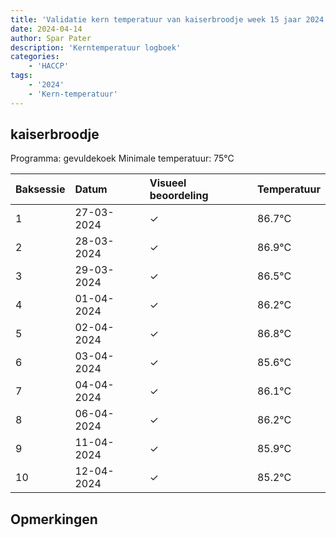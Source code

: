 ```yaml
---
title: 'Validatie kern temperatuur van kaiserbroodje week 15 jaar 2024'
date: 2024-04-14
author: Spar Pater
description: 'Kerntemperatuur logboek'
categories:
    - 'HACCP'
tags:
    - '2024'
    - 'Kern-temperatuur'
---
```


## kaiserbroodje

Programma: gevuldekoek
Minimale temperatuur: 75°C

| Baksessie | Datum | Visueel beoordeling | Temperatuur |
|:---|:---|:---|:---|
| 1 | 27-03-2024 | &check; | 86.7°C |
| 2 | 28-03-2024 | &check; | 86.9°C |
| 3 | 29-03-2024 | &check; | 86.5°C |
| 4 | 01-04-2024 | &check; | 86.2°C |
| 5 | 02-04-2024 | &check; | 86.8°C |
| 6 | 03-04-2024 | &check; | 85.6°C |
| 7 | 04-04-2024 | &check; | 86.1°C |
| 8 | 06-04-2024 | &check; | 86.2°C |
| 9 | 11-04-2024 | &check; | 85.9°C |
| 10 | 12-04-2024 | &check; | 85.2°C |

## Opmerkingen



